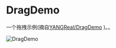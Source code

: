 DragDemo
=========

一个拖拽示例(摘自[YANGReal/DragDemo](https://github.com/YANGReal/DragDemo) )。。

![DragDemo](https://raw.githubusercontent.com/luowei/iOS-demos/master/DragDemo/doc/a.png)